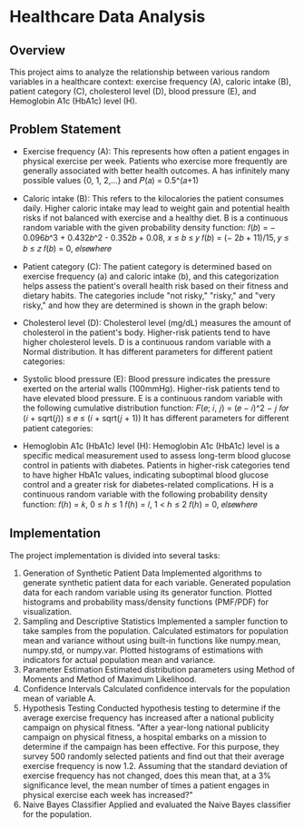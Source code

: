 # Healthcare Data Analysis

## Overview

This project aims to analyze the relationship between various random variables in a healthcare context: exercise frequency (A), caloric intake (B), patient category (C), cholesterol level (D), blood pressure (E),
and Hemoglobin A1c (HbA1c) level (H).

## Problem Statement

- Exercise frequency (A): This represents how often a patient engages in physical exercise per
week. Patients who exercise more frequently are generally associated with better health
outcomes.
A has infinitely many possible values {0, 1, 2,…} and 𝑃(𝑎) = 0.5^(𝑎+1)
- Caloric intake (B): This refers to the kilocalories the patient consumes daily. Higher caloric
intake may lead to weight gain and potential health risks if not balanced with exercise and a
healthy diet.
B is a continuous random variable with the given probability density function:
𝑓(𝑏) = − 0.096𝑏^3 + 0.432𝑏^2 - 0.352𝑏 + 0.08, 𝑥 ≤ 𝑏 ≤ 𝑦
𝑓(𝑏) = (− 2𝑏 + 11)/15, 𝑦 ≤ 𝑏 ≤ 𝑧
𝑓(𝑏) = 0, 𝑒𝑙𝑠𝑒𝑤ℎ𝑒𝑟𝑒

-  Patient category (C): The patient category is determined based on exercise frequency (a) and
caloric intake (b), and this categorization helps assess the patient's overall health risk based on
their fitness and dietary habits.
The categories include "not risky," "risky," and "very risky," and how they are determined is
shown in the graph below:
- Cholesterol level (D): Cholesterol level (mg/dL) measures the amount of cholesterol in the
patient's body. Higher-risk patients tend to have higher cholesterol levels.
D is a continuous random variable with a Normal distribution. It has different parameters for
different patient categories:
- Systolic blood pressure (E): Blood pressure indicates the pressure exerted on the arterial walls
(100mmHg). Higher-risk patients tend to have elevated blood pressure.
E is a continuous random variable with the following cumulative distribution function:
𝐹(𝑒; 𝑖, 𝑗) = (𝑒 − 𝑖)^2 − 𝑗 𝑓𝑜𝑟 (𝑖 + sqrt(𝑗)) ≤ 𝑒 ≤ (𝑖 + sqrt(𝑗 + 1))
It has different parameters for different patient categories:
-  Hemoglobin A1c (HbA1c) level (H): Hemoglobin A1c (HbA1c) level is a specific medical
measurement used to assess long-term blood glucose control in patients with diabetes.
Patients in higher-risk categories tend to have higher HbA1c values, indicating suboptimal
blood glucose control and a greater risk for diabetes-related complications.
H is a continuous random variable with the following probability density function:
𝑓(ℎ) = 𝑘, 0 ≤ ℎ ≤ 1
𝑓(ℎ) = 𝑙, 1 < ℎ ≤ 2
𝑓(ℎ) = 0, 𝑒𝑙𝑠𝑒𝑤ℎ𝑒𝑟𝑒


## Implementation  

The project implementation is divided into several tasks:

1. Generation of Synthetic Patient Data
Implemented algorithms to generate synthetic patient data for each variable.
Generated population data for each random variable using its generator function. Plotted histograms and probability mass/density functions (PMF/PDF) for visualization.
2. Sampling and Descriptive Statistics
Implemented a sampler function to take samples from the population.
Calculated estimators for population mean and variance without using built-in functions like numpy.mean, numpy.std, or numpy.var.
Plotted histograms of estimations with indicators for actual population mean and variance.
3. Parameter Estimation
Estimated distribution parameters using Method of Moments and Method of Maximum Likelihood.
4. Confidence Intervals
Calculated confidence intervals for the population mean of variable A.
5. Hypothesis Testing
Conducted hypothesis testing to determine if the average exercise frequency has increased after a national publicity campaign on physical fitness.
"After a year-long national publicity campaign on physical fitness, a hospital embarks on a mission to
determine if the campaign has been effective. For this purpose, they survey 500 randomly selected
patients and find out that their average exercise frequency is now 1.2. Assuming that the standard
deviation of exercise frequency has not changed, does this mean that, at a 3% significance level, the
mean number of times a patient engages in physical exercise each week has increased?"
6. Naive Bayes Classifier
Applied and evaluated the Naive Bayes classifier for the population.
